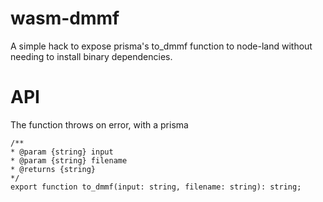 # wasm-dmmf
A simple hack to expose prisma's to_dmmf function to 
node-land without needing to install binary dependencies.

# API
The function throws on error, with a prisma 
```
/**
* @param {string} input
* @param {string} filename
* @returns {string}
*/
export function to_dmmf(input: string, filename: string): string;

```
